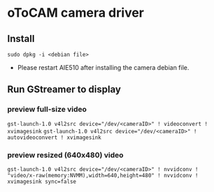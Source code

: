 # oToCAM camera driver

## Install
`sudo dpkg -i <debian file>`
- Please restart AIE510 after installing the camera debian file.

## Run GStreamer to display

### preview full-size video
`gst-launch-1.0 v4l2src device="/dev/<cameraID>" ! videoconvert ! xvimagesink`
`gst-launch-1.0 v4l2src device="/dev/<cameraID>" ! autovideoconvert ! xvimagesink`
### preview resized (640x480) video
`gst-launch-1.0 v4l2src device="/dev/<cameraID>" ! nvvidconv ! "video/x-raw(memory:NVMM),width=640,height=480" ! nvvidconv ! xvimagesink sync=false`
